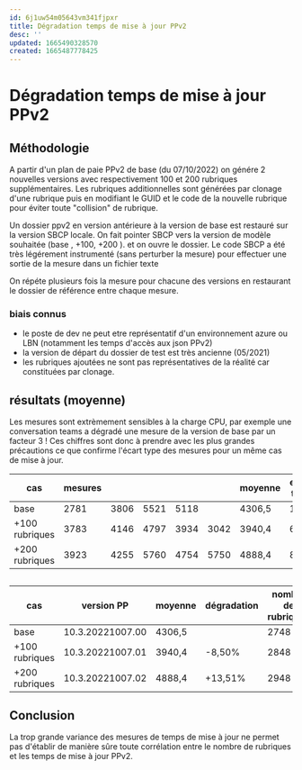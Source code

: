 ```yaml
---
id: 6j1uw54m05643vm341fjpxr
title: Dégradation temps de mise à jour PPv2
desc: ''
updated: 1665490328570
created: 1665487778425
---
```

# Dégradation temps de mise à jour PPv2

## Méthodologie

A partir d'un plan de paie PPv2 de base (du 07/10/2022) on génére 2 nouvelles versions avec respectivement 100 et 200 rubriques supplémentaires. 
Les rubriques additionnelles sont générées par clonage d'une rubrique puis en modifiant le GUID et le code de la nouvelle rubrique pour éviter toute "collision" de rubrique.

Un dossier ppv2 en version antérieure à la version de base est restauré sur la version SBCP locale. 
On fait pointer SBCP vers la version de modèle souhaitée (base , +100, +200 ). et on ouvre le dossier.
Le code SBCP a été très légérement instrumenté (sans perturber la mesure) pour effectuer une sortie de la mesure dans un fichier texte

On répéte plusieurs fois la mesure pour chacune des versions en restaurant le dossier de référence entre chaque mesure. 


### biais connus
   - le poste de dev ne peut etre représentatif d'un environnement azure ou LBN (notamment les temps d'accès aux json PPv2)
   - la version de départ du dossier de test est très ancienne (05/2021)
   - les rubriques ajoutées ne sont pas représentatives de la réalité car constituées par clonage.


## résultats (moyenne)

Les mesures sont extrèmement sensibles à la charge CPU, par exemple une conversation teams a dégradé une mesure de la version de base par un facteur 3 !
Ces chiffres sont donc à prendre avec les plus grandes précautions ce que confirme l'écart type des mesures pour un même cas de mise à jour.


| cas            |  mesures |     |      |      |     | moyenne | ecart type| 
| -------------- | ---- | ---- | ---- | ---- | ------ | ------- | --------- |
| base           | 2781 | 3806 | 5521 | 5118 |        | 4306,5  |  1253     | 
| +100 rubriques | 3783 | 4146 | 4797 | 3934 | 3042   | 3940,4  |  634      | 
| +200 rubriques | 3923 | 4255 | 5760 | 4754 | 5750   | 4888,4  |  845      | 



##





| cas          | version PP       | moyenne | dégradation | nombre de rubriques | delta rubriques |
| ------------ | ---------------- | ------- | ----------- | ------------------- | --------------- |
| base         | 10.3.20221007.00 | 4306,5  |             | 2748                |                 |
|+100 rubriques| 10.3.20221007.01 | 3940,4  | -8,50%      | 2848                | +3,64%          |
|+200 rubriques| 10.3.20221007.02 | 4888,4  | +13,51%     | 2948                | +7,28%          |


## Conclusion

La trop grande variance des mesures de temps de mise à jour ne permet pas d'établir de manière sûre toute corrélation entre le nombre de rubriques et les temps de mise à jour PPv2.

